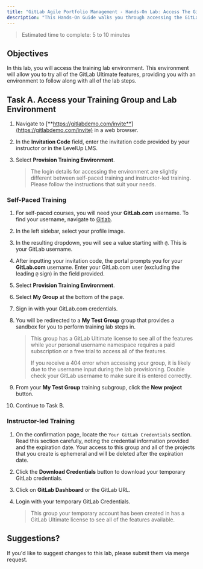```yaml
---
title: "GitLab Agile Portfolio Management - Hands-On Lab: Access The GitLab Training Environment"
description: "This Hands-On Guide walks you through accessing the GitLab training environment."
---
```


> Estimated time to complete: 5 to 10 minutes

## Objectives

In this lab, you will access the training lab environment. This environment will allow you to try all of the GitLab Ultimate features, providing you with an environment to follow along with all of the lab steps.

## Task A. Access your Training Group and Lab Environment

1. Navigate to [**https://gitlabdemo.com/invite**](https://gitlabdemo.com/invite) in a web browser.

1. In the **Invitation Code** field, enter the invitation code provided by your instructor or in the LevelUp LMS.

1. Select **Provision Training Environment**.

   > The login details for accessing the environment are slightly different between self-paced training and instructor-led training. Please follow the instructions that suit your needs.

### Self-Paced Training

1. For self-paced courses, you will need your **GitLab.com** username. To find your username, navigate to [Gitlab](https://gitlab.com).

1. In the left sidebar, select your profile image.

1. In the resulting dropdown, you will see a value starting with `@`. This is your GitLab username.

1. After inputting your invitation code, the portal prompts you for your **GitLab.com** username. Enter your GitLab.com user (excluding the leading `@` sign) in the field provided.

1. Select **Provision Training Environment**.

1. Select **My Group** at the bottom of the page.

1. Sign in with your GitLab.com credentials.

1. You will be redirected to a **My Test Group** group that provides a sandbox for you to perform training lab steps in.

   > This group has a GitLab Ultimate license to see all of the features while your personal username namespace requires a paid subscription or a free trial to access all of the features.
   >
   > If you receive a 404 error when accessing your group, it is likely due to the username input during the lab provisioning. Double check your GitLab username to make sure it is entered correctly.

1. From your **My Test Group** training subgroup, click the **New project** button.

1. Continue to Task B.

### Instructor-led Training

1. On the confirmation page, locate the `Your GitLab Credentials` section. Read this section carefully, noting the credential information provided and the expiration date. Your access to this group and all of the projects that you create is ephemeral and will be deleted after the expiration date.

1. Click the **Download Credentials** button to download your temporary GitLab credentials.

1. Click on **GitLab Dashboard** or the GitLab URL.

1. Login with your temporary GitLab Credentials.

   > This group your temporary account has been created in has a GitLab Ultimate license to see all of the features available.

## Suggestions?

If you'd like to suggest changes to this lab, please submit them via merge request.
